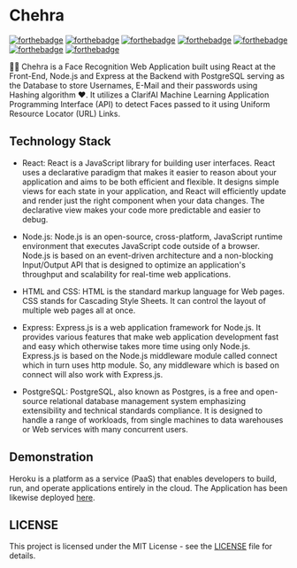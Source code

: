 # Chehra 

[![forthebadge](https://forthebadge.com/images/badges/built-by-developers.svg)](https://forthebadge.com)
[![forthebadge](https://forthebadge.com/images/badges/built-with-love.svg)](https://forthebadge.com)
[![forthebadge](https://forthebadge.com/images/badges/check-it-out.svg)](https://forthebadge.com)
[![forthebadge](https://forthebadge.com/images/badges/made-with-javascript.svg)](https://forthebadge.com)
[![forthebadge](https://forthebadge.com/images/badges/makes-people-smile.svg)](https://forthebadge.com)
[![forthebadge](https://forthebadge.com/images/badges/uses-css.svg)](https://forthebadge.com)
[![forthebadge](https://forthebadge.com/images/badges/uses-html.svg)](https://forthebadge.com)

👦👧 Chehra is a Face Recognition Web Application built using React at the Front-End, Node.js and Express at the Backend with PostgreSQL serving as the Database to store Usernames, E-Mail and their passwords using Hashing algorithm ❤️. It utilizes a ClarifAI Machine Learning Application Programming Interface (API) to detect Faces passed to it using Uniform Resource Locator (URL) Links. 

## Technology Stack 

- React: React is a JavaScript library for building user interfaces. React uses a declarative paradigm that makes it easier to reason about your application and aims to be both efficient and flexible. It designs simple views for each state in your application, and React will efficiently update and render just the right component when your data changes. The declarative view makes your code more predictable and easier to debug.

- Node.js: Node.js is an open-source, cross-platform, JavaScript runtime environment that executes JavaScript code outside of a browser. Node.js is based on an event-driven architecture and a non-blocking Input/Output API that is designed to optimize an application's throughput and scalability for real-time web applications.

- HTML and CSS: HTML is the standard markup language for Web pages. CSS stands for Cascading Style Sheets. It can control the layout of multiple web pages all at once.

- Express: Express.js is a web application framework for Node.js. It provides various features that make web application development fast and easy which otherwise takes more time using only Node.js. Express.js is based on the Node.js middleware module called connect which in turn uses http module. So, any middleware which is based on connect will also work with Express.js.

- PostgreSQL: PostgreSQL, also known as Postgres, is a free and open-source relational database management system emphasizing extensibility and technical standards compliance. It is designed to handle a range of workloads, from single machines to data warehouses or Web services with many concurrent users. 

## Demonstration 

Heroku is a platform as a service (PaaS) that enables developers to build, run, and operate applications entirely in the cloud. The Application has been likewise deployed [here](https://harshcasper206.herokuapp.com/). 

## LICENSE 

This project is licensed under the MIT License - see the [LICENSE](https://github.com/HarshCasper/Chehra/blob/master/LICENSE) file for details.




